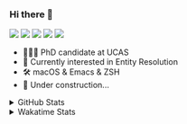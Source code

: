 ### Hi there 👋

[![](https://img.shields.io/badge/-Email-325180?logo=maildotru&logoColor=white&style=flat-square)](mailto:hi@wang.tianshu.me)
[![](https://img.shields.io/badge/-GitHub-black?logo=GitHub&style=flat-square)](https://github.com/tshu-w)
[![](https://img.shields.io/badge/-Telegram-26a5e4?labelColor=fafafa&logo=telegram&style=flat-square)](https://t.me/tshu_w) 
[![](https://img.shields.io/badge/-Twitter-1da1f2?logo=Twitter&logoColor=white&style=flat-square)](https://twitter.com/tshu_w)
[![](https://komarev.com/ghpvc/?username=tshu-w&color=blueviolet&style=flat-square)]()



- 🧑🏻‍🎓 PhD candidate at UCAS
- 🔭 Currently interested in Entity Resolution
- 🛠 macOS & Emacs & ZSH
- 🚧 Under construction...

<details>

<summary>GitHub Stats</summary>

![Tianshu's GitHub stats](https://github-readme-stats.vercel.app/api?username=tshu-w&show_icons=true&theme=buefy&count_private=true)
  
</details>


<details>
  <summary>Wakatime Stats</summary>

  Currently, files accessed by tramp cannot be tracked by wakatime, see https://github.com/wakatime/wakatime-mode/issues/27
  <br>
  
<!--START_SECTION:waka-->
![Code Time](http://img.shields.io/badge/Code%20Time-5%2C919%20hrs-blue)

**I'm an Early 🐤** 

```text
🌞 Morning    76 commits     ████░░░░░░░░░░░░░░░░░░░░░   17.8% 
🌆 Daytime    225 commits    █████████████░░░░░░░░░░░░   52.69% 
🌃 Evening    118 commits    ███████░░░░░░░░░░░░░░░░░░   27.63% 
🌙 Night      8 commits      ░░░░░░░░░░░░░░░░░░░░░░░░░   1.87%

```
📅 **I'm Most Productive on Tuesday** 

```text
Monday       69 commits     ████░░░░░░░░░░░░░░░░░░░░░   16.16% 
Tuesday      108 commits    ██████░░░░░░░░░░░░░░░░░░░   25.29% 
Wednesday    70 commits     ████░░░░░░░░░░░░░░░░░░░░░   16.39% 
Thursday     40 commits     ██░░░░░░░░░░░░░░░░░░░░░░░   9.37% 
Friday       53 commits     ███░░░░░░░░░░░░░░░░░░░░░░   12.41% 
Saturday     56 commits     ███░░░░░░░░░░░░░░░░░░░░░░   13.11% 
Sunday       31 commits     █░░░░░░░░░░░░░░░░░░░░░░░░   7.26%

```


📊 **This Week I Spent My Time On** 

```text
💬 Programming Languages: 
sh                       33 hrs 27 mins      █████████████████████████   100.0%

🔥 Editors: 
Zsh                      33 hrs 27 mins      █████████████████████████   100.0%

🐱‍💻 Projects: 
universal-blocker        25 hrs 29 mins      ███████████████████░░░░░░   76.16% 
Terminal                 5 hrs 25 mins       ████░░░░░░░░░░░░░░░░░░░░░   16.22% 
lightning-template       1 hr 38 mins        █░░░░░░░░░░░░░░░░░░░░░░░░   4.92% 
lightning                47 mins             ░░░░░░░░░░░░░░░░░░░░░░░░░   2.38% 
dotfiles                 6 mins              ░░░░░░░░░░░░░░░░░░░░░░░░░   0.3%

💻 Operating System: 
Linux                    28 hrs 6 mins       █████████████████████░░░░   84.01% 
Mac                      5 hrs 21 mins       ████░░░░░░░░░░░░░░░░░░░░░   15.99%

```

**I Mostly Code in Python** 

```text
Python                   11 repos            ████████████░░░░░░░░░░░░░   50.0% 
HTML                     2 repos             ██░░░░░░░░░░░░░░░░░░░░░░░   9.09% 
Emacs Lisp               2 repos             ██░░░░░░░░░░░░░░░░░░░░░░░   9.09% 
JavaScript               2 repos             ██░░░░░░░░░░░░░░░░░░░░░░░   9.09% 
TeX                      2 repos             ██░░░░░░░░░░░░░░░░░░░░░░░   9.09%

```



 Last Updated on 31/08/2022 08:06:30 UTC
<!--END_SECTION:waka-->
</details>
